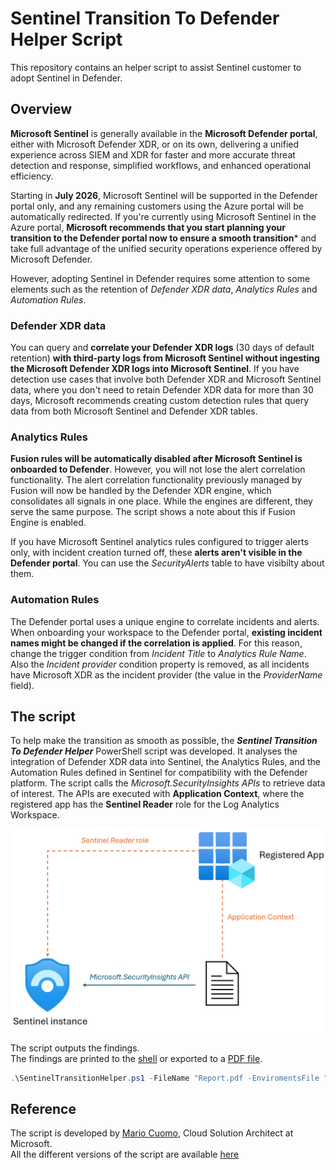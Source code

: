 # Sentinel Transition To Defender Helper Script
This repository contains an helper script to assist Sentinel customer to adopt Sentinel in Defender. 

## Overview

**Microsoft Sentinel** is generally available in the **Microsoft Defender portal**, either with Microsoft Defender XDR, or on its own, delivering a unified experience across SIEM and XDR for faster and more accurate threat detection and response, simplified workflows, and enhanced operational efficiency.

Starting in **July 2026**, Microsoft Sentinel will be supported in the Defender portal only, and any remaining customers using the Azure portal will be automatically redirected.
If you're currently using Microsoft Sentinel in the Azure portal, **Microsoft recommends that you start planning your transition to the Defender portal now to ensure a smooth transition*** and take full advantage of the unified security operations experience offered by Microsoft Defender.

However, adopting Sentinel in Defender requires some attention to some elements such as the retention of _Defender XDR data_, _Analytics Rules_ and _Automation Rules_. 

### Defender XDR data
You can query and **correlate your Defender XDR logs** (30 days of default retention) **with third-party logs from Microsoft Sentinel without ingesting the Microsoft Defender XDR logs into Microsoft Sentinel**. If you have detection use cases that involve both Defender XDR and Microsoft Sentinel data, where you don't need to retain Defender XDR data for more than 30 days, Microsoft recommends creating custom detection rules that query data from both Microsoft Sentinel and Defender XDR tables.

### Analytics Rules
**Fusion rules will be automatically disabled after Microsoft Sentinel is onboarded to Defender**. However, you will not lose the alert correlation functionality. The alert correlation functionality previously managed by Fusion will now be handled by the Defender XDR engine, which consolidates all signals in one place. While the engines are different, they serve the same purpose. The script shows a note about this if Fusion Engine is enabled.

If you have Microsoft Sentinel analytics rules configured to trigger alerts only, with incident creation turned off, these **alerts aren't visible in the Defender portal**. You can use the _SecurityAlerts_ table to have visibilty about them.

### Automation Rules
The Defender portal uses a unique engine to correlate incidents and alerts. When onboarding your workspace to the Defender portal, **existing incident names might be changed if the correlation is applied**. For this reason, change the trigger condition from _Incident Title_ to _Analytics Rule Name_. Also the _Incident provider_ condition property is removed, as all incidents have Microsoft XDR as the incident provider (the value in the _ProviderName_ field).

## The script
To help make the transition as smooth as possible, the **_Sentinel Transition To Defender Helper_** PowerShell script was developed. It analyses the integration of Defender XDR data into Sentinel, the Analytics Rules, and the Automation Rules defined in Sentinel for compatibility with the Defender platform. The script calls the _Microsoft.SecurityInsights APIs_ to retrieve data of interest. The APIs are executed with **Application Context**, where the registered app has the **Sentinel Reader** role for the Log Analytics Workspace.

<div align="center">
<img src="https://github.com/mariocuomo/Sentinel-Transition-To-Defender-Helper-Script/blob/main/resources/diagram.png" width="600">
</div>

The script outputs the findings. <br>
The findings are printed to the [shell](https://github.com/mariocuomo/Sentinel-Transition-To-Defender-Helper-Script/blob/main/resources/output.png) or exported to a [PDF file](https://github.com/mariocuomo/Sentinel-Transition-To-Defender-Helper-Script/blob/main/resources/report.pdf).

``` powershell
.\SentinelTransitionHelper.ps1 -FileName "Report.pdf -EnviromentsFile ".\sentinelEnvironments.json"
```

## Reference
The script is developed by [Mario Cuomo](https://www.linkedin.com/in/mariocuomo/), Cloud Solution Architect at Microsoft. <br>
All the different versions of the script are available [here](https://github.com/mariocuomo/Sentinel-Transition-To-Defender-Helper-Script/tree/main)




